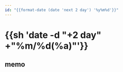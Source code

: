 ```yaml
---
id: "{{format-date (date 'next 2 day') '%y%m%d'}}"
---
```


# {{sh 'date -d "+2 day" +"%m/%d(%a)"'}}

## memo

